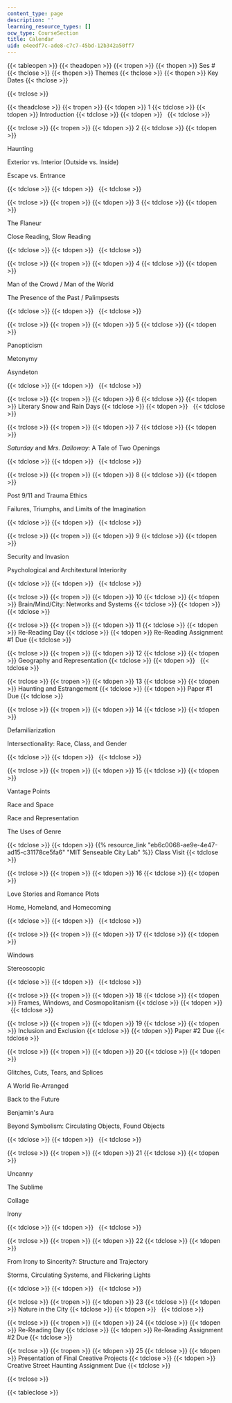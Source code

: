 ```yaml
---
content_type: page
description: ''
learning_resource_types: []
ocw_type: CourseSection
title: Calendar
uid: e4eedf7c-ade8-c7c7-45bd-12b342a50ff7
---
```


{{< tableopen >}}
{{< theadopen >}}
{{< tropen >}}
{{< thopen >}}
Ses #
{{< thclose >}}
{{< thopen >}}
Themes
{{< thclose >}}
{{< thopen >}}
Key Dates
{{< thclose >}}

{{< trclose >}}

{{< theadclose >}}
{{< tropen >}}
{{< tdopen >}}
1
{{< tdclose >}}
{{< tdopen >}}
Introduction
{{< tdclose >}}
{{< tdopen >}}
 
{{< tdclose >}}

{{< trclose >}}
{{< tropen >}}
{{< tdopen >}}
2
{{< tdclose >}}
{{< tdopen >}}


Haunting

Exterior vs. Interior (Outside vs. Inside)

Escape vs. Entrance


{{< tdclose >}}
{{< tdopen >}}
 
{{< tdclose >}}

{{< trclose >}}
{{< tropen >}}
{{< tdopen >}}
3
{{< tdclose >}}
{{< tdopen >}}


The Flaneur

Close Reading, Slow Reading


{{< tdclose >}}
{{< tdopen >}}
 
{{< tdclose >}}

{{< trclose >}}
{{< tropen >}}
{{< tdopen >}}
4
{{< tdclose >}}
{{< tdopen >}}


Man of the Crowd / Man of the World

The Presence of the Past / Palimpsests


{{< tdclose >}}
{{< tdopen >}}
 
{{< tdclose >}}

{{< trclose >}}
{{< tropen >}}
{{< tdopen >}}
5
{{< tdclose >}}
{{< tdopen >}}


Panopticism

Metonymy

Asyndeton


{{< tdclose >}}
{{< tdopen >}}
 
{{< tdclose >}}

{{< trclose >}}
{{< tropen >}}
{{< tdopen >}}
6
{{< tdclose >}}
{{< tdopen >}}
Literary Snow and Rain Days
{{< tdclose >}}
{{< tdopen >}}
 
{{< tdclose >}}

{{< trclose >}}
{{< tropen >}}
{{< tdopen >}}
7
{{< tdclose >}}
{{< tdopen >}}


_Saturday_ and _Mrs. Dalloway_: A Tale of Two Openings


{{< tdclose >}}
{{< tdopen >}}
 
{{< tdclose >}}

{{< trclose >}}
{{< tropen >}}
{{< tdopen >}}
8
{{< tdclose >}}
{{< tdopen >}}


Post 9/11 and Trauma Ethics

Failures, Triumphs, and Limits of the Imagination


{{< tdclose >}}
{{< tdopen >}}
 
{{< tdclose >}}

{{< trclose >}}
{{< tropen >}}
{{< tdopen >}}
9
{{< tdclose >}}
{{< tdopen >}}


Security and Invasion

Psychological and Architextural Interiority


{{< tdclose >}}
{{< tdopen >}}
 
{{< tdclose >}}

{{< trclose >}}
{{< tropen >}}
{{< tdopen >}}
10
{{< tdclose >}}
{{< tdopen >}}
Brain/Mind/City: Networks and Systems
{{< tdclose >}}
{{< tdopen >}}
 
{{< tdclose >}}

{{< trclose >}}
{{< tropen >}}
{{< tdopen >}}
11
{{< tdclose >}}
{{< tdopen >}}
Re-Reading Day
{{< tdclose >}}
{{< tdopen >}}
Re-Reading Assignment #1 Due
{{< tdclose >}}

{{< trclose >}}
{{< tropen >}}
{{< tdopen >}}
12
{{< tdclose >}}
{{< tdopen >}}
Geography and Representation
{{< tdclose >}}
{{< tdopen >}}
 
{{< tdclose >}}

{{< trclose >}}
{{< tropen >}}
{{< tdopen >}}
13
{{< tdclose >}}
{{< tdopen >}}
Haunting and Estrangement
{{< tdclose >}}
{{< tdopen >}}
Paper #1 Due
{{< tdclose >}}

{{< trclose >}}
{{< tropen >}}
{{< tdopen >}}
14
{{< tdclose >}}
{{< tdopen >}}


Defamiliarization

Intersectionality: Race, Class, and Gender


{{< tdclose >}}
{{< tdopen >}}
 
{{< tdclose >}}

{{< trclose >}}
{{< tropen >}}
{{< tdopen >}}
15
{{< tdclose >}}
{{< tdopen >}}


Vantage Points

Race and Space

Race and Representation

The Uses of Genre


{{< tdclose >}}
{{< tdopen >}}
{{% resource_link "eb6c0068-ae9e-4e47-ad15-c31178ce5fa6" "MIT Senseable City Lab" %}} Class Visit
{{< tdclose >}}

{{< trclose >}}
{{< tropen >}}
{{< tdopen >}}
16
{{< tdclose >}}
{{< tdopen >}}


Love Stories and Romance Plots

Home, Homeland, and Homecoming


{{< tdclose >}}
{{< tdopen >}}
 
{{< tdclose >}}

{{< trclose >}}
{{< tropen >}}
{{< tdopen >}}
17
{{< tdclose >}}
{{< tdopen >}}


Windows

Stereoscopic


{{< tdclose >}}
{{< tdopen >}}
 
{{< tdclose >}}

{{< trclose >}}
{{< tropen >}}
{{< tdopen >}}
18
{{< tdclose >}}
{{< tdopen >}}
Frames, Windows, and Cosmopolitanism
{{< tdclose >}}
{{< tdopen >}}
 
{{< tdclose >}}

{{< trclose >}}
{{< tropen >}}
{{< tdopen >}}
19
{{< tdclose >}}
{{< tdopen >}}
Inclusion and Exclusion
{{< tdclose >}}
{{< tdopen >}}
Paper #2 Due
{{< tdclose >}}

{{< trclose >}}
{{< tropen >}}
{{< tdopen >}}
20
{{< tdclose >}}
{{< tdopen >}}


Glitches, Cuts, Tears, and Splices

A World Re-Arranged

Back to the Future

Benjamin's Aura

Beyond Symbolism: Circulating Objects, Found Objects


{{< tdclose >}}
{{< tdopen >}}
 
{{< tdclose >}}

{{< trclose >}}
{{< tropen >}}
{{< tdopen >}}
21
{{< tdclose >}}
{{< tdopen >}}


Uncanny

The Sublime

Collage

Irony


{{< tdclose >}}
{{< tdopen >}}
 
{{< tdclose >}}

{{< trclose >}}
{{< tropen >}}
{{< tdopen >}}
22
{{< tdclose >}}
{{< tdopen >}}


From Irony to Sincerity?: Structure and Trajectory

Storms, Circulating Systems, and Flickering Lights


{{< tdclose >}}
{{< tdopen >}}
 
{{< tdclose >}}

{{< trclose >}}
{{< tropen >}}
{{< tdopen >}}
23
{{< tdclose >}}
{{< tdopen >}}
Nature in the City
{{< tdclose >}}
{{< tdopen >}}
 
{{< tdclose >}}

{{< trclose >}}
{{< tropen >}}
{{< tdopen >}}
24
{{< tdclose >}}
{{< tdopen >}}
Re-Reading Day
{{< tdclose >}}
{{< tdopen >}}
Re-Reading Assignment #2 Due
{{< tdclose >}}

{{< trclose >}}
{{< tropen >}}
{{< tdopen >}}
25
{{< tdclose >}}
{{< tdopen >}}
Presentation of Final Creative Projects
{{< tdclose >}}
{{< tdopen >}}
Creative Street Haunting Assignment Due
{{< tdclose >}}

{{< trclose >}}

{{< tableclose >}}